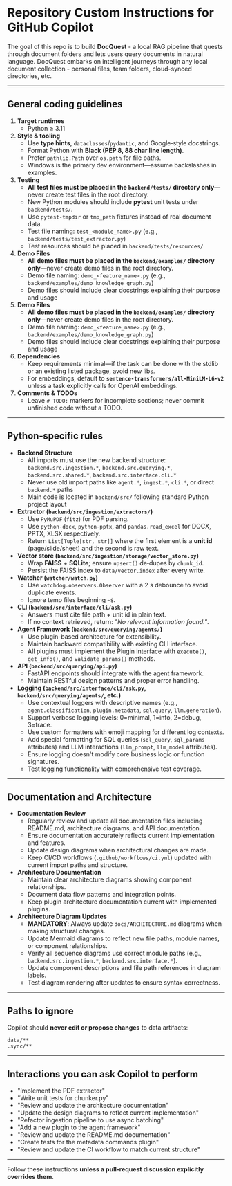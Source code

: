 # Repository Custom Instructions for GitHub Copilot

The goal of this repo is to build **DocQuest** - a local RAG pipeline that quests through document folders and lets users query documents in natural language. DocQuest embarks on intelligent journeys through any local document collection - personal files, team folders, cloud-synced directories, etc.

---

## General coding guidelines

1. **Target runtimes**  
   * Python ≥ 3.11
2. **Style & tooling**  
   * Use **type hints**, `dataclasses`/`pydantic`, and Google‑style docstrings.  
   * Format Python with **Black (PEP 8, 88 char line length)**.  
   * Prefer `pathlib.Path` over `os.path` for file paths.  
   * Windows is the primary dev environment—assume backslashes in examples.
3. **Testing**  
   * **All test files must be placed in the `backend/tests/` directory only**—never create test files in the root directory.
   * New Python modules should include **pytest** unit tests under `backend/tests/`.  
   * Use `pytest‑tmpdir` or `tmp_path` fixtures instead of real document data.
   * Test file naming: `test_<module_name>.py` (e.g., `backend/tests/test_extractor.py`)
   * Test resources should be placed in `backend/tests/resources/`
4. **Demo Files**  
   * **All demo files must be placed in the `backend/examples/` directory only**—never create demo files in the root directory.
   * Demo file naming: `demo_<feature_name>.py` (e.g., `backend/examples/demo_knowledge_graph.py`)
   * Demo files should include clear docstrings explaining their purpose and usage
4. **Demo Files**  
   * **All demo files must be placed in the `backend/examples/` directory only**—never create demo files in the root directory.
   * Demo file naming: `demo_<feature_name>.py` (e.g., `backend/examples/demo_knowledge_graph.py`)
   * Demo files should include clear docstrings explaining their purpose and usage
5. **Dependencies**  
   * Keep requirements minimal—if the task can be done with the stdlib or an existing listed package, avoid new libs.  
   * For embeddings, default to **`sentence‑transformers/all‑MiniLM‑L6‑v2`** unless a task explicitly calls for OpenAI embeddings.
6. **Comments & TODOs**  
   * Leave `# TODO:` markers for incomplete sections; never commit unfinished code without a TODO.  

---

## Python‑specific rules

* **Backend Structure**  
  * All imports must use the new backend structure: `backend.src.ingestion.*`, `backend.src.querying.*`, `backend.src.shared.*`, `backend.src.interface.cli.*`
  * Never use old import paths like `agent.*`, `ingest.*`, `cli.*`, or direct `backend.*` paths
  * Main code is located in `backend/src/` following standard Python project layout
* **Extractor (`backend/src/ingestion/extractors/`)**  
  * Use `PyMuPDF` (`fitz`) for PDF parsing.  
  * Use `python‑docx`, `python‑pptx`, and `pandas.read_excel` for DOCX, PPTX, XLSX respectively.  
  * Return `List[Tuple[str, str]]` where the first element is a **unit id** (page/slide/sheet) and the second is raw text.
* **Vector store (`backend/src/ingestion/storage/vector_store.py`)**  
  * Wrap **FAISS** + **SQLite**; ensure `upsert()` de‑dupes by `chunk_id`.  
  * Persist the FAISS index to `data/vector.index` after every write.
* **Watcher (`watcher/watch.py`)**  
  * Use `watchdog.observers.Observer` with a 2 s debounce to avoid duplicate events.  
  * Ignore temp files beginning `~$`.
* **CLI (`backend/src/interface/cli/ask.py`)**  
  * Answers must cite file path + unit id in plain text.  
  * If no context retrieved, return: *"No relevant information found."*.
* **Agent Framework (`backend/src/querying/agents/`)**  
  * Use plugin-based architecture for extensibility.  
  * Maintain backward compatibility with existing CLI interface.  
  * All plugins must implement the Plugin interface with `execute()`, `get_info()`, and `validate_params()` methods.
* **API (`backend/src/querying/api.py`)**  
  * FastAPI endpoints should integrate with the agent framework.  
  * Maintain RESTful design patterns and proper error handling.
* **Logging (`backend/src/interface/cli/ask.py`, `backend/src/querying/agents/`, etc.)**  
  * Use contextual loggers with descriptive names (e.g., `agent.classification`, `plugin.metadata`, `sql.query`, `llm.generation`).  
  * Support verbose logging levels: 0=minimal, 1=info, 2=debug, 3=trace.  
  * Use custom formatters with emoji mapping for different log contexts.  
  * Add special formatting for SQL queries (`sql_query`, `sql_params` attributes) and LLM interactions (`llm_prompt`, `llm_model` attributes).  
  * Ensure logging doesn't modify core business logic or function signatures.  
  * Test logging functionality with comprehensive test coverage.

---

## Documentation and Architecture

* **Documentation Review**  
  * Regularly review and update all documentation files including README.md, architecture diagrams, and API documentation.  
  * Ensure documentation accurately reflects current implementation and features.  
  * Update design diagrams when architectural changes are made.
  * Keep CI/CD workflows (`.github/workflows/ci.yml`) updated with current import paths and structure.
* **Architecture Documentation**  
  * Maintain clear architecture diagrams showing component relationships.  
  * Document data flow patterns and integration points.  
  * Keep plugin architecture documentation current with implemented plugins.
* **Architecture Diagram Updates**  
  * **MANDATORY**: Always update `docs/ARCHITECTURE.md` diagrams when making structural changes.
  * Update Mermaid diagrams to reflect new file paths, module names, or component relationships.
  * Verify all sequence diagrams use correct module paths (e.g., `backend.src.ingestion.*`, `backend.src.interface.*`).
  * Update component descriptions and file path references in diagram labels.
  * Test diagram rendering after updates to ensure syntax correctness.

---

## Paths to ignore

Copilot should **never edit or propose changes** to data artifacts:

```
data/**
.sync/**
```

---

## Interactions you can ask Copilot to perform

* "Implement the PDF extractor"
* "Write unit tests for chunker.py"
* "Review and update the architecture documentation"
* "Update the design diagrams to reflect current implementation"
* "Refactor ingestion pipeline to use async batching"
* "Add a new plugin to the agent framework"
* "Review and update the README.md documentation"
* "Create tests for the metadata commands plugin"
* "Review and update the CI workflow to match current structure"

---

Follow these instructions **unless a pull‑request discussion explicitly overrides them**.
